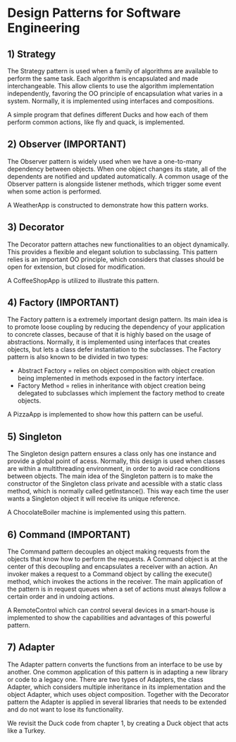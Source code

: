 # Design Patterns for Software Engineering

## 1) Strategy 

The Strategy pattern is used when a family of algorithms are available to perform the same task. Each algorithm is encapsulated and made interchangeable. This allow clients to use the algorithm implementation independently, favoring the OO principle of encapsulation what varies in a system. Normally, it is implemented using interfaces and compositions. 

A simple program that defines different Ducks and how each of them perform common actions, like fly and quack, is implemented.

## 2) Observer (IMPORTANT)

The Observer pattern is widely used when we have a one-to-many dependency between objects. When one object changes its state, all of the dependents are notified and updated automatically. A common usage of the Observer pattern is alongside listener methods, which trigger some event when some action is performed. 

A WeatherApp is constructed to demonstrate how this pattern works.

## 3) Decorator

The Decorator pattern attaches new functionalities to an object dynamically. This provides a flexible and elegant solution to subclassing. This pattern relies is an important OO principle, which considers that classes should be open for extension, but closed for modification.

A CoffeeShopApp is utilized to illustrate this pattern.

## 4) Factory (IMPORTANT)

The Factory pattern is a extremely important design pattern. Its main idea is to promote loose coupling by reducing the dependency of your application to concrete classes, because of that it is highly based on the usage of abstractions. Normally, it is implemented using interfaces that creates objects, but lets a class defer instantiation to the subclasses. The Factory pattern is also known to be divided in two types:

- Abstract Factory = relies on object composition with object creation being implemented in methods exposed in the factory interface.
- Factory Method = relies in inheritance with object creation being delegated to subclasses which implement the factory method to create objects.

A PizzaApp is implemented to show how this pattern can be useful.

## 5) Singleton

The Singleton design pattern ensures a class only has one instance and provide a global point of acess. Normally, this design is used when classes are within a multithreading environment, in order to avoid race conditions between objects. The main idea of the Singleton pattern is to make the constructor of the Singleton class private and acessible with a static class method, which is normally called getInstance(). This way each time the user wants a Singleton object it will receive its unique reference.

A ChocolateBoiler machine is implemented using this pattern.

## 6) Command (IMPORTANT)

The Command pattern decouples an object making requests from the objects that know how to perform the requests. A Command object is at the center of this decoupling and encapsulates a receiver with an action. An invoker makes a request to a Command object by calling the execute() method, which invokes the actions in the receiver. The main application of the pattern is in request queues when a set of actions must always follow a certain order and in undoing actions.

A RemoteControl which can control several devices in a smart-house is implemented to show the capabilities and advantages of this powerful pattern.

## 7) Adapter

The Adapter pattern converts the functions from an interface to be use by another. One common application of this pattern is in adapting a new library or code to
a legacy one. There are two types of Adapters, the class Adapter, which considers multiple inheritance in its implementation and the object Adapter, which uses
object composition. Together with the Decorator pattern the Adapter is applied in several libraries that needs to be extended and do not want to lose its functionality.

We revisit the Duck code from chapter 1, by creating a Duck object that acts like a Turkey.

